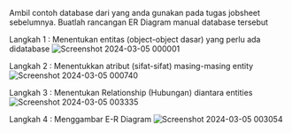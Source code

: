 Ambil contoh database dari yang anda gunakan pada tugas jobsheet sebelumnya. Buatlah rancangan ER Diagram manual database tersebut

Langkah 1 : Menentukan entitas (object-object dasar) yang perlu ada didatabase
![Screenshot 2024-03-05 000001](https://github.com/MJOYX4/MJOYX4/assets/160231998/99245864-9cc7-48cb-bf79-56373f8dd79f)

Langkah 2 : Menentukkan atribut (sifat-sifat) masing-masing entity
![Screenshot 2024-03-05 000740](https://github.com/MJOYX4/MJOYX4/assets/160231998/98a882d8-ebfb-4eb4-a04e-7d8b898d134e)

Langkah 3 : Menentukan Relationship (Hubungan) diantara entities
![Screenshot 2024-03-05 003335](https://github.com/MJOYX4/MJOYX4/assets/160231998/4cadc46d-9db1-409c-8d50-74330e48331f)

Langkah 4 : Menggambar E-R Diagram
![Screenshot 2024-03-05 003054](https://github.com/MJOYX4/MJOYX4/assets/160231998/7df3b75e-3bd0-4409-b462-d39b9911a8e5)
